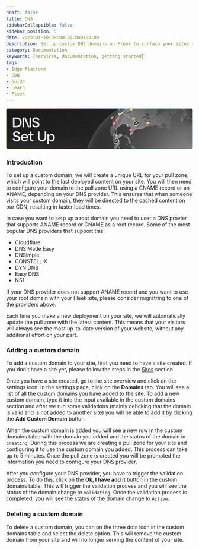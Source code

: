 ```yaml
---
draft: false
title: DNS
sidebarCollapsible: false
sidebar_position: 5
date: 2023-01-10T09:00:00.000+00:00
description: Set up custom DNS domains on Fleek to surface your sites online. With automatic CDN, DDoS protection, and high availability..
category: Documentation
keywords: [services, documentation, getting started]
tags:
- Edge Platform
- CDN
- Guide
- Learn
- Fleek
---
```


![](../images/dnssetup.png)

### Introduction

To set up a custom domain, we will create a unique URL for your pull zone, which will point to the last deployed content on your site. You will then need to configure your domain to the pull zone URL using a CNAME record or an ANAME, depending on your DNS provider. This ensures that when someone visits your custom domain, they will be directed to the cached content on our CDN, resulting in faster load times.

In case you want to setp up a root domain you need to user a DNS provier that supports ANAME record or CNAME as a root record. Some of the most popular DNS providers that support this:

- Cloudflare
- DNS Made Easy
- DNSimple
- CONSTELLIX
- DYN DNS
- Easy DNS
- NS1

If your DNS provider does not support ANAME record and you want to use your root domain with your Fleek site, please consider migratring to one of the providers above.

Each time you make a new deployment on your site, we will automatically update the pull zone with the latest content. This means that your visitors will always see the most up-to-date version of your website, without any additional effort on your part.

### Adding a custom domain

To add a custom domain to your site, first you need to have a site created. If you don't have a site yet, please follow the steps in the [Sites](/docs/Sites) section.

Once you have a site created, go to the site overview and click on the settings icon. In the settings page, click on the **Domains** tab. You will see a list of all the custom domains you have added to the site. To add a new custom domain, type it into the input available in the custom domains section and after we run some validations (mainly cehcking that the domain is valid and is not added to another site) you will be able to add it by clicking the **Add Custom Domain** button.

When the custom domain is added you will see a new row in the custom domains table with the domain you added and the status of the domain in `creating`. During this process we are creating a pull zone for your site and configuring it to use the custom domain you added. This process can take up to 5 minutes. Once the pull zone is created you will be prompted the information you need to configure your DNS provider.

After you configure your DNS provider, you have to trigger the validation process. To do this, click on the **Ok, I have add it** button in the custom domains table. This will trigger the validation process and you will see the status of the domain change to `validating`. Once the validation process is completed, you will see the status of the domain change to `Active`.

### Deleting a custom domain

To delete a custom domain, you can on the three dots icon in the custom domains table and select the delete option. This will remove the custom domain from your site and will no longer serving the content of your site.



